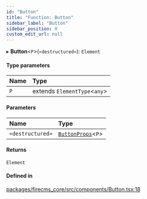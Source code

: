 ```yaml
---
id: "Button"
title: "Function: Button"
sidebar_label: "Button"
sidebar_position: 0
custom_edit_url: null
---
```


▸ **Button**\<`P`\>(`«destructured»`): `Element`

#### Type parameters

| Name | Type |
| :------ | :------ |
| `P` | extends `ElementType`\<`any`\> |

#### Parameters

| Name | Type |
| :------ | :------ |
| `«destructured»` | [`ButtonProps`](../types/ButtonProps.md)\<`P`\> |

#### Returns

`Element`

#### Defined in

[packages/firecms_core/src/components/Button.tsx:18](https://github.com/FireCMSco/firecms/blob/d45f3739/packages/firecms_core/src/components/Button.tsx#L18)

